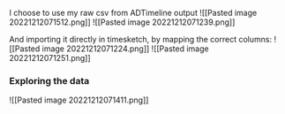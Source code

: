 I choose to use my raw csv from ADTimeline output
![[Pasted image 20221212071512.png]]
![[Pasted image 20221212071239.png]]

And importing it directly in timesketch, by mapping the correct columns:
![[Pasted image 20221212071224.png]]
![[Pasted image 20221212071251.png]]

### Exploring the data

![[Pasted image 20221212071411.png]]

